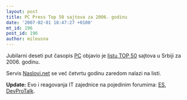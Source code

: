 ```yaml
---
layout: post
title: PC Press Top 50 sajtova za 2006. godinu
date: '2007-02-01 18:47:27 +0100'
mt_id: 196
post_id: 196
author: mileusna
---
```

Jubilarni deseti put časopis [PC](http://www.pcpress.co.yu) objavio je [listu TOP 50](http://www.pcpress.co.yu/arhiva/tekst.asp?broj=130&tekstID=7158) sajtova u Srbiji za 2006. godinu.

Servis [Naslovi.net](http://www.naslovi.net) se već četvrtu godinu zaredom nalazi na listi.

**Update:** Evo i reagovanja IT zajednice na pojedinim forumima: [ES](http://www.elitesecurity.org/t159338-0-PC-Press-YU-Web-Top), [DevProTalk](http://www.devprotalk.com/showthread.php?t=2349).

